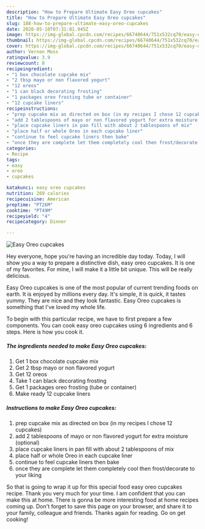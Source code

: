 ```yaml
---
description: "How to Prepare Ultimate Easy Oreo cupcakes"
title: "How to Prepare Ultimate Easy Oreo cupcakes"
slug: 188-how-to-prepare-ultimate-easy-oreo-cupcakes
date: 2020-05-10T07:31:01.945Z
image: https://img-global.cpcdn.com/recipes/66740644/751x532cq70/easy-oreo-cupcakes-recipe-main-photo.jpg
thumbnail: https://img-global.cpcdn.com/recipes/66740644/751x532cq70/easy-oreo-cupcakes-recipe-main-photo.jpg
cover: https://img-global.cpcdn.com/recipes/66740644/751x532cq70/easy-oreo-cupcakes-recipe-main-photo.jpg
author: Vernon Moss
ratingvalue: 3.9
reviewcount: 8
recipeingredient:
- "1 box chocolate cupcake mix"
- "2 tbsp mayo or non flavored yogurt"
- "12 oreos"
- "1 can black decorating frosting"
- "1 packages oreo frosting tube or container"
- "12 cupcake liners"
recipeinstructions:
- "prep cupcake mix as directed on box (in my recipes I chose 12 cupcakes)"
- "add 2 tablespoons of mayo or non flavored yogurt for extra moisture (optional)"
- "place cupcake liners in pan fill with about 2 tablespoons of mix"
- "place half or whole Oreo in each cupcake liner"
- "continue to feel cupcake liners then bake"
- "once they are complete let them completely cool then frost/decorate to your liking"
categories:
- Recipe
tags:
- easy
- oreo
- cupcakes

katakunci: easy oreo cupcakes 
nutrition: 269 calories
recipecuisine: American
preptime: "PT26M"
cooktime: "PT49M"
recipeyield: "4"
recipecategory: Dinner

---
```



![Easy Oreo cupcakes](https://img-global.cpcdn.com/recipes/66740644/751x532cq70/easy-oreo-cupcakes-recipe-main-photo.jpg)

Hey everyone, hope you're having an incredible day today. Today, I will show you a way to prepare a distinctive dish, easy oreo cupcakes. It is one of my favorites. For mine, I will make it a little bit unique. This will be really delicious.



Easy Oreo cupcakes is one of the most popular of current trending foods on earth. It is enjoyed by millions every day. It's simple, it is quick, it tastes yummy. They are nice and they look fantastic. Easy Oreo cupcakes is something that I've loved my whole life.


To begin with this particular recipe, we have to first prepare a few components. You can cook easy oreo cupcakes using 6 ingredients and 6 steps. Here is how you cook it.

<!--inarticleads1-->

##### The ingredients needed to make Easy Oreo cupcakes:

1. Get 1 box chocolate cupcake mix
1. Get 2 tbsp mayo or non flavored yogurt
1. Get 12 oreos
1. Take 1 can black decorating frosting
1. Get 1 packages oreo frosting (tube or container)
1. Make ready 12 cupcake liners




<!--inarticleads2-->

##### Instructions to make Easy Oreo cupcakes:

1. prep cupcake mix as directed on box (in my recipes I chose 12 cupcakes)
1. add 2 tablespoons of mayo or non flavored yogurt for extra moisture (optional)
1. place cupcake liners in pan fill with about 2 tablespoons of mix
1. place half or whole Oreo in each cupcake liner
1. continue to feel cupcake liners then bake
1. once they are complete let them completely cool then frost/decorate to your liking




So that is going to wrap it up for this special food easy oreo cupcakes recipe. Thank you very much for your time. I am confident that you can make this at home. There is gonna be more interesting food at home recipes coming up. Don't forget to save this page on your browser, and share it to your family, colleague and friends. Thanks again for reading. Go on get cooking!
